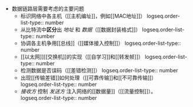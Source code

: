 - 数据链路层需要考虑的主要问题
	- 标识网络中各主机（[[主机编址]]，例如[[MAC地址]]）
	  logseq.order-list-type:: number
	- 从比特流中**区分**出 *地址* 和 *数据*（[[数据封装格式]]）
	  logseq.order-list-type:: number
	- 协调各主机争用[[总线]]（[[媒体接入控制]]）
	  logseq.order-list-type:: number
	- [[以太网]][[交换机]]的实现（[[自学习]]和[[转发帧]]）
	  logseq.order-list-type:: number
	- 检测数据是否误码（[[差错检测]]）
	  logseq.order-list-type:: number
	- 出现[[传输差错]]如何处理（[[可靠传输]]和[[不可靠传输]]）
	  logseq.order-list-type:: number
	- *接收方* 控制 *发送方* 注入网络的[[数据量]]（[[流量控制]]）。
	  logseq.order-list-type:: number